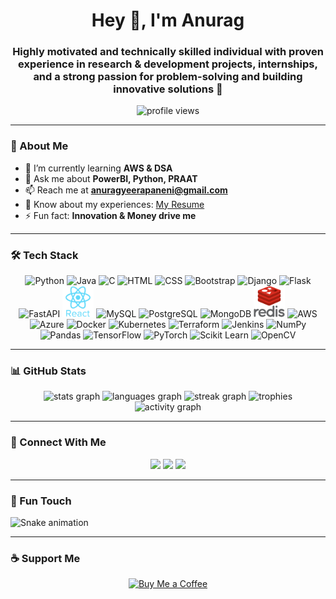 <h1 align="center">Hey 👋, I'm Anurag</h1>
<h3 align="center">Highly motivated and technically skilled individual with proven experience in research & development projects, internships, and a strong passion for problem-solving and building innovative solutions 🚀</h3>

<p align="center">
  <img src="https://komarev.com/ghpvc/?username=yeerapanenianurag&label=Profile%20views&color=0e75b6&style=flat" alt="profile views" />
</p>

---

### 🌟 About Me  
- 🌱 I’m currently learning **AWS & DSA**  
- 💬 Ask me about **PowerBI, Python, PRAAT**  
- 📫 Reach me at **anuragyeerapaneni@gmail.com**  
- 📄 Know about my experiences: [My Resume](https://drive.google.com/file/d/1KUzLBWP6Tq54yglSzM6fQs5KFwdYo7Se/view?usp=sharing)  
- ⚡ Fun fact: **Innovation & Money drive me**  

---

### 🛠️ Tech Stack  

<div align="center">
  
  <!-- Core -->
  <img src="https://cdn.jsdelivr.net/gh/devicons/devicon/icons/python/python-original.svg" height="50" alt="Python" />
  <img src="https://cdn.jsdelivr.net/gh/devicons/devicon/icons/java/java-original.svg" height="50" alt="Java" />
  <img src="https://cdn.jsdelivr.net/gh/devicons/devicon/icons/c/c-original.svg" height="50" alt="C" />
  <img src="https://cdn.jsdelivr.net/gh/devicons/devicon/icons/html5/html5-original.svg" height="50" alt="HTML" />
  <img src="https://cdn.jsdelivr.net/gh/devicons/devicon/icons/css3/css3-original.svg" height="50" alt="CSS" />
  <img src="https://cdn.jsdelivr.net/gh/devicons/devicon/icons/bootstrap/bootstrap-original.svg" height="50" alt="Bootstrap" />

  <!-- Frameworks -->
  <img src="https://cdn.jsdelivr.net/gh/devicons/devicon/icons/django/django-plain.svg" height="50" alt="Django" />
  <img src="https://cdn.jsdelivr.net/gh/devicons/devicon/icons/flask/flask-original.svg" height="50" alt="Flask" />
  <img src="https://cdn.jsdelivr.net/gh/devicons/devicon/icons/fastapi/fastapi-original.svg" height="50" alt="FastAPI" />
  <img src="https://raw.githubusercontent.com/devicons/devicon/master/icons/react/react-original-wordmark.svg" height="50" alt="React" />

  <!-- Databases -->
  <img src="https://cdn.jsdelivr.net/gh/devicons/devicon/icons/mysql/mysql-original.svg" height="50" alt="MySQL" />
  <img src="https://cdn.jsdelivr.net/gh/devicons/devicon/icons/postgresql/postgresql-original.svg" height="50" alt="PostgreSQL" />
  <img src="https://cdn.jsdelivr.net/gh/devicons/devicon/icons/mongodb/mongodb-original.svg" height="50" alt="MongoDB" />
  <img src="https://raw.githubusercontent.com/devicons/devicon/master/icons/redis/redis-original-wordmark.svg" height="50" alt="Redis" />

  <!-- Cloud / DevOps -->
  <img src="https://skillicons.dev/icons?i=aws" height="50" alt="AWS" />
  <img src="https://cdn.jsdelivr.net/gh/devicons/devicon/icons/azure/azure-original.svg" height="50" alt="Azure" />
  <img src="https://cdn.jsdelivr.net/gh/devicons/devicon/icons/docker/docker-original.svg" height="50" alt="Docker" />
  <img src="https://cdn.jsdelivr.net/gh/devicons/devicon/icons/kubernetes/kubernetes-plain.svg" height="50" alt="Kubernetes" />
  <img src="https://cdn.jsdelivr.net/gh/devicons/devicon/icons/terraform/terraform-original.svg" height="50" alt="Terraform" />
  <img src="https://cdn.jsdelivr.net/gh/devicons/devicon/icons/jenkins/jenkins-line.svg" height="50" alt="Jenkins" />

  <!-- ML / Data -->
  <img src="https://cdn.jsdelivr.net/gh/devicons/devicon/icons/numpy/numpy-original.svg" height="50" alt="NumPy" />
  <img src="https://cdn.jsdelivr.net/gh/devicons/devicon/icons/pandas/pandas-original.svg" height="50" alt="Pandas" />
  <img src="https://cdn.jsdelivr.net/gh/devicons/devicon/icons/tensorflow/tensorflow-original.svg" height="50" alt="TensorFlow" />
  <img src="https://www.vectorlogo.zone/logos/pytorch/pytorch-icon.svg" height="50" alt="PyTorch" />
  <img src="https://upload.wikimedia.org/wikipedia/commons/0/05/Scikit_learn_logo_small.svg" height="50" alt="Scikit Learn" />
  <img src="https://www.vectorlogo.zone/logos/opencv/opencv-icon.svg" height="50" alt="OpenCV" />
  
</div>

---

### 📊 GitHub Stats  

<div align="center">
  <img src="https://github-readme-stats.vercel.app/api?username=Yeerapanenianurag&show_icons=true&theme=dracula&hide_border=false&count_private=true" height="160" alt="stats graph" />
  <img src="https://github-readme-stats.vercel.app/api/top-langs?username=Yeerapanenianurag&layout=compact&theme=dracula&hide_border=false" height="160" alt="languages graph" />
  <img src="https://streak-stats.demolab.com?user=Yeerapanenianurag&theme=dracula&hide_border=false" height="160" alt="streak graph" />
  <img src="https://github-profile-trophy.vercel.app/?username=Yeerapanenianurag&theme=dracula&margin-w=10&margin-h=10&row=1" height="140" alt="trophies" />
  <img src="https://github-readme-activity-graph.vercel.app/graph?username=Yeerapanenianurag&theme=dracula&area=true" height="280" alt="activity graph" />
</div>

---

### 🤝 Connect With Me  

<p align="center">
  <a href="https://www.linkedin.com/in/yeerapaneni-anurag/" target="_blank"><img src="https://img.shields.io/badge/LinkedIn-0077B5?style=for-the-badge&logo=linkedin&logoColor=white" height="28"/></a>
  <a href="https://www.hackerrank.com/anuragchowdary21" target="_blank"><img src="https://img.shields.io/badge/Hackerrank-00EA64?style=for-the-badge&logo=hackerrank&logoColor=white" height="28"/></a>
  <a href="mailto:anuragyeerapaneni@gmail.com"><img src="https://img.shields.io/badge/Email-D14836?style=for-the-badge&logo=gmail&logoColor=white" height="28"/></a>
</p>

---

### 🐍 Fun Touch  
<img src="https://raw.githubusercontent.com/Yeerapanenianurag/Yeerapanenianurag/output/snake.svg" alt="Snake animation" />

---

### ☕ Support Me  
<p align="center">
  <a href="https://www.buymeacoffee.com/Yeerapanenianurag">
    <img src="https://cdn.buymeacoffee.com/buttons/v2/default-yellow.png" height="50" width="210" alt="Buy Me a Coffee" />
  </a>
</p>
